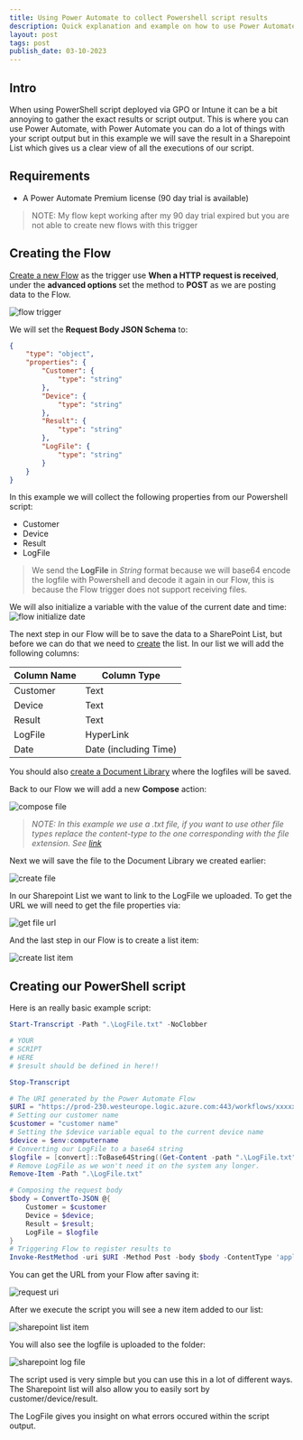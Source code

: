 ```yaml
---
title: Using Power Automate to collect Powershell script results
description: Quick explanation and example on how to use Power Automate to collect PowerShell script output/logs.
layout: post
tags: post
publish_date: 03-10-2023
---
```


## Intro

When using PowerShell script deployed via GPO or Intune it can be a bit annoying to gather the exact results or script output.
This is where you can use Power Automate, with Power Automate you can do a lot of things with your script output but in this example we will save the result in a Sharepoint List which gives us a clear view of all the executions of our script.

## Requirements

- A Power Automate Premium license (90 day trial is available)

> NOTE: My flow kept working after my 90 day trial expired but you are not able to create new flows with this trigger

## Creating the Flow

[Create a new Flow](https://make.powerautomate.com) as the trigger use **When a HTTP request is received**, under the **advanced options** set the method to **POST** as we are posting data to the Flow.

![flow trigger](/assets/images/power-automate-powershell/flow-trigger.png)

We will set the **Request Body JSON Schema** to:

``` json
{
    "type": "object",
    "properties": {
        "Customer": {
            "type": "string"
        },
        "Device": {
            "type": "string"
        },
        "Result": {
            "type": "string"
        },
        "LogFile": {
            "type": "string"
        }
    }
}
``` 

In this example we will collect the following properties from our Powershell script:

- Customer
- Device
- Result
- LogFile

> We send the **LogFile** in *String* format because we will base64 encode the logfile with Powershell and decode it again in our Flow, this is because the Flow trigger does not support receiving files.

We will also initialize a variable with the value of the current date and time:
![flow initialize date](/assets/images/power-automate-powershell/flow-init-date.png)

The next step in our Flow will be to save the data to a SharePoint List, but before we can do that we need to [create](https://support.microsoft.com/en-au/office/create-a-list-0d397414-d95f-41eb-addd-5e6eff41b083 "How to create a Sharepoint List") the list. In our list we will add the following columns:

| Column Name | Column Type           |
| ----------- | --------------------- |
| Customer    | Text                  |
| Device      | Text                  |
| Result      | Text                  |
| LogFile     | HyperLink             |
| Date        | Date (including Time) |

You should also [create a Document Library](https://support.microsoft.com/en-au/office/create-a-document-library-in-sharepoint-306728fe-0325-4b28-b60d-f902e1d75939 "How to create a Document Library") where the logfiles will be saved.

Back to our Flow we will add a new **Compose** action:

![compose file](/assets/images/power-automate-powershell/flow-compose-file.png)

> *NOTE: In this example we use a .txt file, if you want to use other file types replace the content-type to the one corresponding with the file extension. See [link](https://developer.mozilla.org/en-US/docs/Web/HTTP/Basics_of_HTTP/MIME_types/Common_types "Common MIME types")*

Next we will save the file to the Document Library we created earlier:

![create file](/assets/images/power-automate-powershell/flow-create-file.png)

In our Sharepoint List we want to link to the LogFile we uploaded. To get the URL we will need to get the file properties via:

![get file url](/assets/images/power-automate-powershell/flow-get-file-url.png)

And the last step in our Flow is to create a list item:

![create list item](/assets/images/power-automate-powershell/flow-create-list-item.png)

## Creating our PowerShell script

Here is an really basic example script:

``` powershell
Start-Transcript -Path ".\LogFile.txt" -NoClobber

# YOUR
# SCRIPT
# HERE
# $result should be defined in here!!

Stop-Transcript

# The URI generated by the Power Automate Flow
$URI = "https://prod-230.westeurope.logic.azure.com:443/workflows/xxxxxxxxxxx"
# Setting our customer name
$customer = "customer name"
# Setting the $device variable equal to the current device name
$device = $env:computername
# Converting our LogFile to a base64 string
$logfile = [convert]::ToBase64String((Get-Content -path ".\LogFile.txt" -Encoding byte))
# Remove LogFile as we won't need it on the system any longer.
Remove-Item -Path ".\LogFile.txt"

# Composing the request body
$body = ConvertTo-JSON @{
    Customer = $customer 
    Device = $device;
    Result = $result;
    LogFile = $logfile
}
# Triggering Flow to register results to 
Invoke-RestMethod -uri $URI -Method Post -body $body -ContentType 'application/json'

```

You can get the URL from your Flow after saving it:

![request uri](/assets/images/power-automate-powershell/flow-request-uri.png)

After we execute the script you will see a new item added to our list:

![sharepoint list item](/assets/images/power-automate-powershell/sharepoint-list-item.png)

You will also see the logfile is uploaded to the folder:

![sharepoint log file](/assets/images/power-automate-powershell/sharepoint-logfile.png)

The script used is very simple but you can use this in a lot of different ways. The Sharepoint list will also allow you to easily sort by customer/device/result.

The LogFile gives you insight on what errors occured within the script output.
